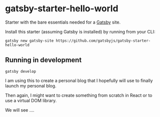 # gatsby-starter-hello-world
Starter with the bare essentials needed for a [Gatsby](https://www.gatsbyjs.org/) site.

Install this starter (assuming Gatsby is installed) by running from your CLI:
```
gatsby new gatsby-site https://github.com/gatsbyjs/gatsby-starter-hello-world
```

## Running in development
`gatsby develop`

I am using this to create a personal blog that I hopefully will use to finally launch my personal blog.    

Then again, I might want to create something from scratch in React or to use a virtual DOM library.    

We will see ....